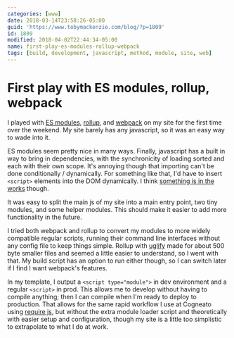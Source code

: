```yaml
---
categories: [www]
date: 2018-03-14T23:58:26-05:00
guid: 'https://www.tobymackenzie.com/blog/?p=1809'
id: 1809
modified: 2018-04-02T22:44:34-05:00
name: first-play-es-modules-rollup-webpack
tags: [build, development, javascript, method, module, site, web]
---
```


First play with ES modules, rollup, webpack
===========================================

I played with [ES modules](https://developer.mozilla.org/en-US/docs/Web/JavaScript/Reference/Statements/export), [rollup](https://rollupjs.org/), and [webpack](https://webpack.js.org/) on my site for the first time over the weekend.<!--more-->  My site barely has any javascript, so it was an easy way to wade into it.

ES modules seem pretty nice in many ways.  Finally, javascript has a built in way to bring in dependencies, with the synchronicity of loading sorted and each with their own scope.  It's annoying though that importing can't be done conditionally / dynamically.  For something like that, I'd have to  insert `<script>` elements into the DOM dynamically.  I think [something is in the works](http://2ality.com/2017/01/import-operator.html) though.

It was easy to split the main js of my site into a main entry point, two tiny modules, and some helper modules.  This should make it easier to add more functionality in the future.

I tried both webpack and rollup to convert my modules to more widely compatible regular scripts, running their command line interfaces without any config file to keep things simple.  Rollup with [uglify](https://github.com/mishoo/UglifyJS2) made for about 500 byte smaller files and seemed a little easier to understand, so I went with that.  My build script has an option to run either though, so I can switch later if I find I want webpack's features.

In my template, I output a `<script type="module">` in dev environment and a regular `<script>` in prod.  This allows me to develop without having to compile anything; then I can compile when I'm ready to deploy to production.  That allows for the same rapid workflow I use at Cogneato using [require js](http://www.requirejs.org/), but without the extra module loader script and theoretically with easier setup and configuration, though my site is a little too simplistic to extrapolate to what I do at work.
